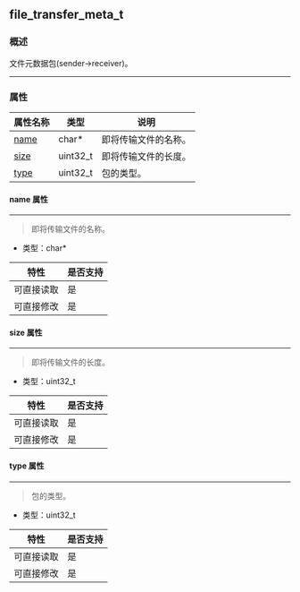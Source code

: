 ## file\_transfer\_meta\_t
### 概述
文件元数据包(sender->receiver)。

----------------------------------
### 属性
<p id="file_transfer_meta_t_properties">

| 属性名称 | 类型 | 说明 | 
| -------- | ----- | ------------ | 
| <a href="#file_transfer_meta_t_name">name</a> | char* | 即将传输文件的名称。 |
| <a href="#file_transfer_meta_t_size">size</a> | uint32\_t | 即将传输文件的长度。 |
| <a href="#file_transfer_meta_t_type">type</a> | uint32\_t | 包的类型。 |
#### name 属性
-----------------------
> <p id="file_transfer_meta_t_name">即将传输文件的名称。


* 类型：char*

| 特性 | 是否支持 |
| -------- | ----- |
| 可直接读取 | 是 |
| 可直接修改 | 是 |
#### size 属性
-----------------------
> <p id="file_transfer_meta_t_size">即将传输文件的长度。


* 类型：uint32\_t

| 特性 | 是否支持 |
| -------- | ----- |
| 可直接读取 | 是 |
| 可直接修改 | 是 |
#### type 属性
-----------------------
> <p id="file_transfer_meta_t_type">包的类型。


* 类型：uint32\_t

| 特性 | 是否支持 |
| -------- | ----- |
| 可直接读取 | 是 |
| 可直接修改 | 是 |
